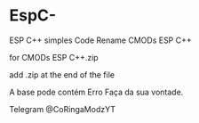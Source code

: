 # EspC-
ESP C++ simples Code
Rename CMODs ESP C++

for CMODs ESP C++.zip

add .zip at the end of the file 


A base pode contém Erro
Faça da sua vontade.

Telegram
@CoRingaModzYT
